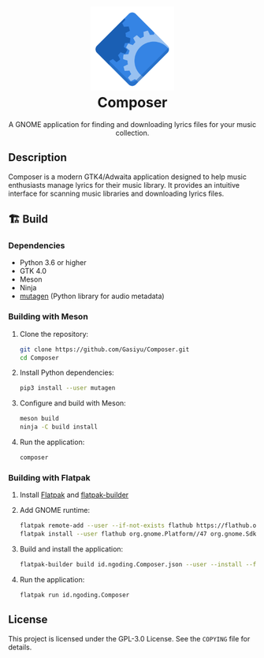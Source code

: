 <h1 align="center">
  <img src="data/icons/hicolor/scalable/apps/id.ngoding.Composer.svg" alt="Composer" height="170"/>
  <br>
  Composer
</h1>

<p align="center">A GNOME application for finding and downloading lyrics files for your music collection.</p>

<!-- <p align="center">
  <img src ="data/screenshots/composer-dark.png" /></a>
</p> -->

## Description

Composer is a modern GTK4/Adwaita application designed to help music enthusiasts manage lyrics for their music library. It provides an intuitive interface for scanning music libraries and downloading lyrics files.

## 🏗️ Build

### Dependencies

- Python 3.6 or higher
- GTK 4.0
- Meson
- Ninja
- [mutagen](https://github.com/quodlibet/mutagen) (Python library for audio metadata)

### Building with Meson

1. Clone the repository:
   ```bash
   git clone https://github.com/Gasiyu/Composer.git
   cd Composer
   ```

2. Install Python dependencies:
   ```bash
   pip3 install --user mutagen
   ```

3. Configure and build with Meson:
   ```bash
   meson build
   ninja -C build install
   ```

4. Run the application:
   ```bash
   composer
   ```

### Building with Flatpak

1. Install [Flatpak](https://flatpak.org/setup/) and [flatpak-builder](https://docs.flatpak.org/en/latest/flatpak-builder.html)

2. Add GNOME runtime:
   ```bash
   flatpak remote-add --user --if-not-exists flathub https://flathub.org/repo/flathub.flatpakrepo
   flatpak install --user flathub org.gnome.Platform//47 org.gnome.Sdk//47
   ```

3. Build and install the application:
   ```bash
   flatpak-builder build id.ngoding.Composer.json --user --install --force-clean
   ```

4. Run the application:
   ```bash
   flatpak run id.ngoding.Composer
   ```

## License

This project is licensed under the GPL-3.0 License. See the `COPYING` file for details.
